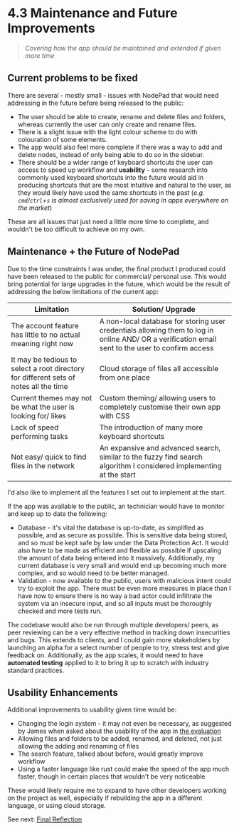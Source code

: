 # 4.3 Maintenance and Future Improvements

> _Covering how the app should be maintained and extended if given more time_

## Current problems to be fixed

There are several - mostly small - issues with NodePad that would need addressing in the future before being released to the public:

- The user should be able to create, rename and delete files and folders, whereas currently the user can only create and rename files.
- There is a slight issue with the light colour scheme to do with colouration of some elements.
- The app would also feel more complete if there was a way to add and delete nodes, instead of only being able to do so in the sidebar.
- There should be a wider range of keyboard shortcuts the user can access to speed up workflow and **usability** - some research into commonly used keyboard shortcuts into the future would aid in producing shortcuts that are the most intuitive and natural to the user, as they would likely have used the same shortcuts in the past (_e.g. `cmd`/`ctrl`+`s` is almost exclusively used for saving in apps everywhere on the market_)

These are all issues that just need a little more time to complete, and wouldn't be too difficult to achieve on my own.

## Maintenance + the Future of NodePad

Due to the time constraints I was under, the final product I produced could have been released to the public for commercial/ personal use. This would bring potential for large upgrades in the future, which would be the result of addressing the below limitations of the current app:

| Limitation                                                                            | Solution/ Upgrade                                                                                                                                |
| ------------------------------------------------------------------------------------- | ------------------------------------------------------------------------------------------------------------------------------------------------ |
| The account feature has little to no actual meaning right now                         | A non-local database for storing user credentials allowing them to log in online AND/ OR a verification email sent to the user to confirm access |
| It may be tedious to select a root directory for different sets of notes all the time | Cloud storage of files all accessible from one place                                                                                             |
| Current themes may not be what the user is looking for/ likes                         | Custom theming/ allowing users to completely customise their own app with CSS                                                                    |
| Lack of speed performing tasks                                                        | The introduction of many more keyboard shortcuts                                                                                                 |
| Not easy/ quick to find files in the network                                          | An expansive and advanced search, similar to the fuzzy find search algorithm I considered implementing at the start                              |

I'd also like to implement all the features I set out to implement at the start.

If the app was available to the public, an technician would have to monitor and keep up to date the following:

- Database - it's vital the database is up-to-date, as simplified as possible, and as secure as possible. This is sensitive data being stored, and so must be kept safe by law under the Data Protection Act. It would also have to be made as efficient and flexible as possible if upscaling the amount of data being entered into it massively. Additionally, my current database is very small and would end up becoming much more complex, and so would need to be better managed.
- Validation - now available to the public, users with malicious intent could try to exploit the app. There must be even more measures in place than I have now to ensure there is no way a bad actor could infiltrate the system via an insecure input, and so all inputs must be thoroughly checked and more tests run.

The codebase would also be run through multiple developers/ peers, as peer reviewing can be a very effective method in tracking down insecurities and bugs. This extends to clients, and I could gain more stakeholders by launching an alpha for a select number of people to try, stress test and give feedback on. Additionally, as the app scales, it would need to have **automated testing** applied to it to bring it up to scratch with industry standard practices.

## Usability Enhancements

Additional improvements to usability given time would be:

- Changing the login system - it may not even be necessary, as suggested by James when asked about the usability of the app in [the evaluation](./4.2-evaluation.md)
- Allowing files and folders to be added, renamed, and deleted, not just allowing the adding and renaming of files
- The search feature, talked about before, would greatly improve workflow
- Using a faster language like rust could make the speed of the app much faster, though in certain places that wouldn't be very noticeable

These would likely require me to expand to have other developers working on the project as well, especially if rebuilding the app in a different language, or using cloud storage.

See next: [Final Reflection](./4.4-final_reflection.md)

